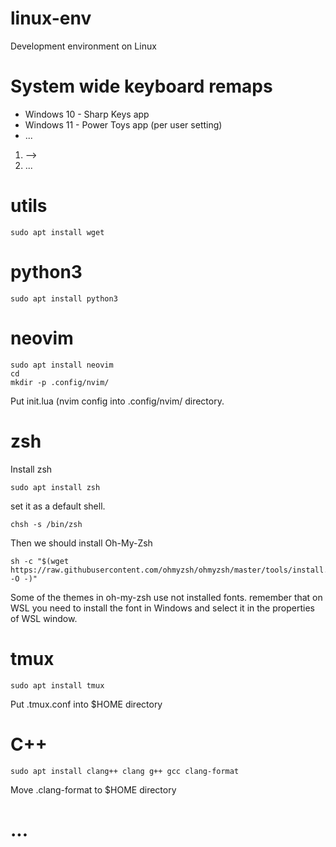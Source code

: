 # linux-env
Development environment on Linux

# System wide keyboard remaps

* Windows 10 - Sharp Keys app
* Windows 11 - Power Toys app (per user setting)
* ...

1. <CAPS-LOCK> --> <CTRL>
2. ...

# utils
```
sudo apt install wget
```

# python3
```
sudo apt install python3
```

# neovim
```
sudo apt install neovim
cd
mkdir -p .config/nvim/
```
Put init.lua (nvim config into .config/nvim/ directory.


# zsh
Install zsh
```
sudo apt install zsh
```

set it as a default shell.
```
chsh -s /bin/zsh
```

Then we should install Oh-My-Zsh
```
sh -c "$(wget https://raw.githubusercontent.com/ohmyzsh/ohmyzsh/master/tools/install.sh -O -)"
```

Some of the themes in oh-my-zsh use not installed fonts. 
remember that on WSL you need to install the font in Windows and select it in the properties of WSL window.

# tmux
```
sudo apt install tmux
```
Put .tmux.conf into $HOME directory


# C++
```
sudo apt install clang++ clang g++ gcc clang-format
```
Move .clang-format to $HOME directory

# ...
